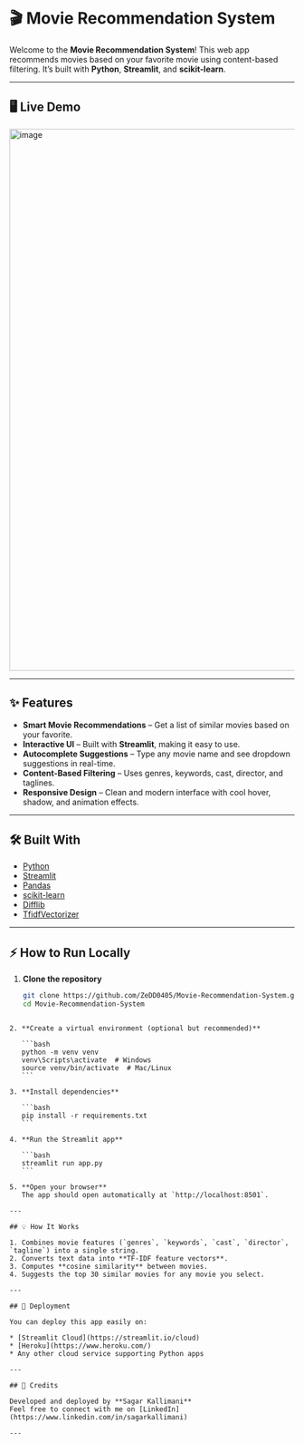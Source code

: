# 🎬 Movie Recommendation System

Welcome to the **Movie Recommendation System**! This web app recommends movies based on your favorite movie using content-based filtering. It’s built with **Python**, **Streamlit**, and **scikit-learn**.

---

## 🖥️ Live Demo
<img width="1916" height="956" alt="image" src="https://github.com/user-attachments/assets/1a52dead-82b1-4ce7-b409-e39d3b45e53b" />



---

## ✨ Features

- **Smart Movie Recommendations** – Get a list of similar movies based on your favorite.
- **Interactive UI** – Built with **Streamlit**, making it easy to use.
- **Autocomplete Suggestions** – Type any movie name and see dropdown suggestions in real-time.
- **Content-Based Filtering** – Uses genres, keywords, cast, director, and taglines.
- **Responsive Design** – Clean and modern interface with cool hover, shadow, and animation effects.

---

## 🛠️ Built With

- [Python](https://www.python.org/)
- [Streamlit](https://streamlit.io/)
- [Pandas](https://pandas.pydata.org/)
- [scikit-learn](https://scikit-learn.org/)
- [Difflib](https://docs.python.org/3/library/difflib.html)
- [TfidfVectorizer](https://scikit-learn.org/stable/modules/generated/sklearn.feature_extraction.text.TfidfVectorizer.html)

---

## ⚡ How to Run Locally

1. **Clone the repository**
   ```bash
   git clone https://github.com/ZeDD0405/Movie-Recommendation-System.git
   cd Movie-Recommendation-System
````

2. **Create a virtual environment (optional but recommended)**

   ```bash
   python -m venv venv
   venv\Scripts\activate  # Windows
   source venv/bin/activate  # Mac/Linux
   ```

3. **Install dependencies**

   ```bash
   pip install -r requirements.txt
   ```

4. **Run the Streamlit app**

   ```bash
   streamlit run app.py
   ```

5. **Open your browser**
   The app should open automatically at `http://localhost:8501`.

---

## 💡 How It Works

1. Combines movie features (`genres`, `keywords`, `cast`, `director`, `tagline`) into a single string.
2. Converts text data into **TF-IDF feature vectors**.
3. Computes **cosine similarity** between movies.
4. Suggests the top 30 similar movies for any movie you select.

---

## 🚀 Deployment

You can deploy this app easily on:

* [Streamlit Cloud](https://streamlit.io/cloud)
* [Heroku](https://www.heroku.com/)
* Any other cloud service supporting Python apps

---

## 🙌 Credits

Developed and deployed by **Sagar Kallimani**
Feel free to connect with me on [LinkedIn](https://www.linkedin.com/in/sagarkallimani)

---





